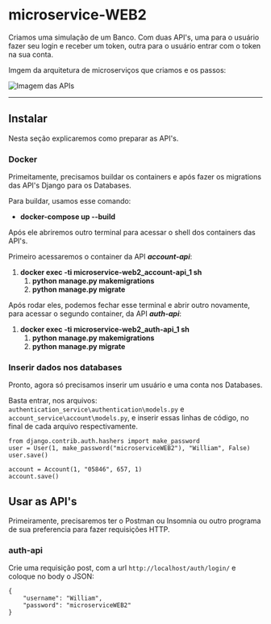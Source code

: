 # microservice-WEB2
Criamos uma simulação de um Banco. Com duas API's, uma para o usuário fazer seu login e receber um token, outra para o usuário entrar com o token na sua conta.

Imgem da arquitetura de microserviços que criamos e os passos:

![Imagem das APIs](https://i.imgur.com/mTWLnhZ.png)

***
## Instalar
Nesta seção explicaremos como preparar as API's.

### Docker
Primeitamente, precisamos buildar os containers e após fazer os migrations das API's Django para os Databases.

Para buildar, usamos esse comando:

- **docker-compose up --build**

Após ele abriremos outro terminal para acessar o shell dos containers das API's.

Primeiro acessaremos o container da API ***account-api***:

1. **docker exec -ti microservice-web2_account-api_1 sh**
    1. **python manage.py makemigrations**
    2. **python manage.py migrate**

Após rodar eles, podemos fechar esse terminal e abrir outro novamente, para acessar o segundo container, da API ***auth-api***:

1. **docker exec -ti microservice-web2_auth-api_1 sh**
    1. **python manage.py makemigrations**
    2. **python manage.py migrate**


### Inserir dados nos databases

Pronto, agora só precisamos inserir um usuário e uma conta nos Databases.

Basta entrar, nos arquivos: `authentication_service\authentication\models.py` e `account_service\account\models.py`, e inserir essas linhas de código, no final de cada arquivo respectivamente.

```
from django.contrib.auth.hashers import make_password
user = User(1, make_password("microserviceWEB2"), "William", False)
user.save()
```
```
account = Account(1, "05846", 657, 1)
account.save()
```

## Usar as API's

Primeiramente, precisaremos ter o Postman ou Insomnia ou outro programa de sua preferencia para fazer requisições HTTP.

### auth-api
Crie uma requisição post, com a url ``http://localhost/auth/login/`` e coloque no body o JSON:

```
{
	"username": "William",
	"password": "microserviceWEB2"
}
```